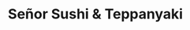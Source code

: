 ---
layout: place
title: "Señor Sushi & Teppanyaki"
permalink: /arizona/peoria/senor-sushi-teppanyaki.html
stateAbbr: AZ
stateName: Arizona
cityName: Peoria
seo:
  name: "Señor Sushi & Teppanyaki"
  type: Restaurant
  links: null
description: "Señor Sushi & Teppanyaki serves delicious sushi in Peoria, Arizona. Try fresh Japanese dishes for a great dining experience. "
place_id: ChIJVTrzGeZrK4cRZlQOr5T7SrA
photos:
  - name: >-
      places/ChIJVTrzGeZrK4cRZlQOr5T7SrA/photos/AeeoHcIGcv-pmX2aeIdUGGNjnfmJB9-5EK9jXjuZfRSxCLAdIvTuZz7I_HNvFi4dxk-GH3YeGzrG6tvqzaEL1jy7pkO1_n3plcZqOH8ZKYE067HJ2SA7jr-X9f06O5M2bAunSvi32SInxLi4Bj-FdQRpUW5Pc_Dq7aU1JvZV3FDxxwS3yIvx4CLazLWht7Cx7VAA5OoLeVJ6Iu7rB9pAwCdk2yjMh96IClmORDvb-yDJMBgbWYsy3fG3n-XjeGXCBdc-83y0Aa0WcWz0RM5VEp6gb4xy-UTNxSv8ihhXj5iOZLrXFg
    widthPx: 1504
    heightPx: 1128
    authorAttributions:
      - displayName: Señor Sushi & Teppanyaki
        uri: https://maps.google.com/maps/contrib/108361893095647892916
        photoUri: >-
          https://lh3.googleusercontent.com/a-/ALV-UjW5Bw62hdwrzyqbsdwCykmnlQVaSitMXHrIz68W7sr75jCectM=s100-p-k-no-mo
    flagContentUri: >-
      https://www.google.com/local/imagery/report/?cb_client=maps_api_places.places_api&image_key=!1e10!2sAF1QipNtrzdRTzWIL4PuzltNxnRlu_QJ13xP4NLLA1hL&hl=en-US
    googleMapsUri: >-
      https://www.google.com/maps/place//data=!3m4!1e2!3m2!1sAF1QipNtrzdRTzWIL4PuzltNxnRlu_QJ13xP4NLLA1hL!2e10!4m2!3m1!1s0x872b6be619f33a55:0xb04afb94af0e5466
  - name: >-
      places/ChIJVTrzGeZrK4cRZlQOr5T7SrA/photos/AeeoHcKz7BZsWEIkZQk3-7OnKU-2_A4H5DDCeOSVFgkdxQaBaL8MZyHyeJtr6Lap7SCVEHfwEIOytHIqZ0EkLpxjFVIYUhUGGrcwFCG9hU0QE604GsVr5HWFq_jfJMEZZuhL4HDAlg5wxo3-CWhWt02-ncDwnPieDJyzcS6SsLVCyYIHDAc3qmSKhwDYDjg3-EImyCVhAMYW9GqoreJ7hmpoFJ5l4TLdmYAl6WRF-fWj2fYqQ9HlITuSaT-QvKD26vsdyIoT6xjhvY9UeBrz9Kq6SQZQ5PvBVUwLXH4XfPCEcaCcyQ
    widthPx: 4800
    heightPx: 3200
    authorAttributions:
      - displayName: Señor Sushi & Teppanyaki
        uri: https://maps.google.com/maps/contrib/108361893095647892916
        photoUri: >-
          https://lh3.googleusercontent.com/a-/ALV-UjW5Bw62hdwrzyqbsdwCykmnlQVaSitMXHrIz68W7sr75jCectM=s100-p-k-no-mo
    flagContentUri: >-
      https://www.google.com/local/imagery/report/?cb_client=maps_api_places.places_api&image_key=!1e10!2sAF1QipPDeYzi862HWq0S3txJRwlwf5y84Z2qS9JP72TY&hl=en-US
    googleMapsUri: >-
      https://www.google.com/maps/place//data=!3m4!1e2!3m2!1sAF1QipPDeYzi862HWq0S3txJRwlwf5y84Z2qS9JP72TY!2e10!4m2!3m1!1s0x872b6be619f33a55:0xb04afb94af0e5466
  - name: >-
      places/ChIJVTrzGeZrK4cRZlQOr5T7SrA/photos/AeeoHcKdvkcz9mwaVV-pgQshH1FHcmkUCW_FvC9YnN6L5SHVkDWCeHW8tAYBiB5tDq1y7WL_QYjvP0Y5L94iXErvRgN67WX-0gb1LlkbHrdt-gL8Viz_Qb2x6BG3S976s5USCNdx0Q1jGxAznHvw09IKCL4LZKOyGoe2m8VKr_WpivWwhcceTLBM45gtquDNaKjRjAiP-UgUr0GFEFmI0RE6_iO6wDd6BDHxArqQJLcTPwY2opoLaxnHWBqe8FOV3xAFnYMLCONTuhAz30CbMW_eg1mheVG05xtrwknwUQURmvPkLA
    widthPx: 3200
    heightPx: 4800
    authorAttributions:
      - displayName: Señor Sushi & Teppanyaki
        uri: https://maps.google.com/maps/contrib/108361893095647892916
        photoUri: >-
          https://lh3.googleusercontent.com/a-/ALV-UjW5Bw62hdwrzyqbsdwCykmnlQVaSitMXHrIz68W7sr75jCectM=s100-p-k-no-mo
    flagContentUri: >-
      https://www.google.com/local/imagery/report/?cb_client=maps_api_places.places_api&image_key=!1e10!2sAF1QipMynB9JEXF8vj3lii7aOMmEKnbAvBq37yiDTDO2&hl=en-US
    googleMapsUri: >-
      https://www.google.com/maps/place//data=!3m4!1e2!3m2!1sAF1QipMynB9JEXF8vj3lii7aOMmEKnbAvBq37yiDTDO2!2e10!4m2!3m1!1s0x872b6be619f33a55:0xb04afb94af0e5466
  - name: >-
      places/ChIJVTrzGeZrK4cRZlQOr5T7SrA/photos/AeeoHcJN3sz93xXbh1QtbSkCQdNBsxKMqSkVmcCroY37XSjFGJDaN3iAFO-uFeM7c7HqYIzxDRU3FYaaOnrLClU-j9l4apJYfS4OGDsCJm8oKLueelKnzJhB37GACQ-2nY5VOgiezlsLPl_9pX8Xa7BlM86iXm8tLLyIBrYGzHQYiEpWozsyanqOvfrLvBz7ef4uw9nXK7sl1jrJdJ2c1CtzJaTngG_I2aYnmS8nvk-p7Jm94CI3M2Ox8bmSprY6_byVPxYjO0qVj4BNw5PKxb5Vzf56ee8hpXpdm0_MXWneyWtySbm1_hk0MDSAs_6esi6FsExotz1q4wcdeSVX_CAESZSNdn1gzlItTlOMuzouTIiHjCkw9rAclnLAA90bJ90wUAEFRW1qRLvK1HYu9xxeC1N7M8GDD2uRNKm7LHSLiXw
    widthPx: 1207
    heightPx: 1417
    authorAttributions:
      - displayName: Amy Lugo
        uri: https://maps.google.com/maps/contrib/118332452820277211906
        photoUri: >-
          https://lh3.googleusercontent.com/a-/ALV-UjVyTF8cEaNbnTuo25clV7CWqvsRnuUKFPbx-KAR4JpRjVEhB7Vy=s100-p-k-no-mo
    flagContentUri: >-
      https://www.google.com/local/imagery/report/?cb_client=maps_api_places.places_api&image_key=!1e10!2sCIHM0ogKEICAgMCwt7TaFQ&hl=en-US
    googleMapsUri: >-
      https://www.google.com/maps/place//data=!3m4!1e2!3m2!1sCIHM0ogKEICAgMCwt7TaFQ!2e10!4m2!3m1!1s0x872b6be619f33a55:0xb04afb94af0e5466
  - name: >-
      places/ChIJVTrzGeZrK4cRZlQOr5T7SrA/photos/AeeoHcLyOCrUOdya6xgXa7oCh29oGiMmaOoaMtymVhlT6TD7dtKaSzhB5MRt_OcZwciA4zSHjGkPLKwoPWGdjipx1VWJJsRX-QhgWmFiE9YpT9F3Y7gtBae0DD20PsDWnMqE3lS48EpkAb8569cD3ONNcCOADvttXKC6vH-m37HD5QPSVX2BstTmGRDQ1Jy_BWaoD2dC2_QUKi-pQSf8UI5P4YvSZpSYyO4UfYiFAzVC64RT7OGM4d74Tvu8ATg2H8HhInj5FzrEKDJIhXhV4eIJWNmHZct3DS-KlGffaSGO65CceA
    widthPx: 4800
    heightPx: 3200
    authorAttributions:
      - displayName: Señor Sushi & Teppanyaki
        uri: https://maps.google.com/maps/contrib/108361893095647892916
        photoUri: >-
          https://lh3.googleusercontent.com/a-/ALV-UjW5Bw62hdwrzyqbsdwCykmnlQVaSitMXHrIz68W7sr75jCectM=s100-p-k-no-mo
    flagContentUri: >-
      https://www.google.com/local/imagery/report/?cb_client=maps_api_places.places_api&image_key=!1e10!2sAF1QipMeFxpngF1bpDQzSMv93pJy4bYWon5-dySIOXcb&hl=en-US
    googleMapsUri: >-
      https://www.google.com/maps/place//data=!3m4!1e2!3m2!1sAF1QipMeFxpngF1bpDQzSMv93pJy4bYWon5-dySIOXcb!2e10!4m2!3m1!1s0x872b6be619f33a55:0xb04afb94af0e5466
  - name: >-
      places/ChIJVTrzGeZrK4cRZlQOr5T7SrA/photos/AeeoHcJ4MSXUS6WJ2hAF8SXWFk9w84PhsuDcoJqcSSHQRaFqYPWDN1ZT0rR3EqApoI47jcFfdqa4-nitFi2mo8onGTALsA0moxwOUApgojxkX8YvHHomDinItTJyibno2eECDX-lVYLFKEOUL5qfulW5pAG3rtn5acCaEzyACZEfKq0Rd2-6PLj4l54h2QUVrL6bZ1FII7LaSo5bSzn_wLHp0-U62v9Kw4DPDZq1Zau3Eb8SYxUDb84VG79NGKl56YCQOfAahpgd_qiIkTMQIvwsh6dCR1CZNxPc32Ie7y_Aa23Sb0zToT7nbm6EsddsDc737wbr07b0Ru_hD6RqYGeh3yrA1Cs7Rq5Y4aM6NzaLtuSeOHY30As9UD10OjiTD1ybRHZM9ZwNywTMTXP8HvckwyxbID8-zI6hdIPWST1WfIin_w
    widthPx: 4080
    heightPx: 3060
    authorAttributions:
      - displayName: Ray Mora
        uri: https://maps.google.com/maps/contrib/118445192268550346994
        photoUri: >-
          https://lh3.googleusercontent.com/a-/ALV-UjVrow-9rXaGWLf4k7T4CO_sz2ETl-Wz80f_vbdhauqae3Gs7ehh=s100-p-k-no-mo
    flagContentUri: >-
      https://www.google.com/local/imagery/report/?cb_client=maps_api_places.places_api&image_key=!1e10!2sCIHM0ogKEICAgIDhu9mQDw&hl=en-US
    googleMapsUri: >-
      https://www.google.com/maps/place//data=!3m4!1e2!3m2!1sCIHM0ogKEICAgIDhu9mQDw!2e10!4m2!3m1!1s0x872b6be619f33a55:0xb04afb94af0e5466
  - name: >-
      places/ChIJVTrzGeZrK4cRZlQOr5T7SrA/photos/AeeoHcJsgDRQPjXJOeZumKqDRPzBxztCh1LgKZ2Gt4OaQS5SlYeLz2s3L-XJbncZW16cLOPC84MlD30OPKGvEk3IRmKA0k7HG2BU9l5w9PY4uiMk0JH63fSTQ0MyXtPdeppsf8fnxfEIYJD4FFtJxd9S6OpLwhxn3TKiys_URS53dpO9sWuV8LFcPuA3jm8LW2LarbWd9e_snNZc2xlFaTyYuVafe6Le-P2NiS9H-VX4tAQwT0obPtThv7DuQAN6kG4tzUDTa3RpdeOTJYIMJ64TUDFpDuffkpl4EeBK5GhNnXTm5A
    widthPx: 4800
    heightPx: 3200
    authorAttributions:
      - displayName: Señor Sushi & Teppanyaki
        uri: https://maps.google.com/maps/contrib/108361893095647892916
        photoUri: >-
          https://lh3.googleusercontent.com/a-/ALV-UjW5Bw62hdwrzyqbsdwCykmnlQVaSitMXHrIz68W7sr75jCectM=s100-p-k-no-mo
    flagContentUri: >-
      https://www.google.com/local/imagery/report/?cb_client=maps_api_places.places_api&image_key=!1e10!2sAF1QipNPAdkt7OL9tdWSTJO3kaYbNdnbPMw_RrCbiI7F&hl=en-US
    googleMapsUri: >-
      https://www.google.com/maps/place//data=!3m4!1e2!3m2!1sAF1QipNPAdkt7OL9tdWSTJO3kaYbNdnbPMw_RrCbiI7F!2e10!4m2!3m1!1s0x872b6be619f33a55:0xb04afb94af0e5466
  - name: >-
      places/ChIJVTrzGeZrK4cRZlQOr5T7SrA/photos/AeeoHcI1yhyPmPSpk7IO8jHhde3ZBVGGpDzH9Xppr3mlYpzpUGdUTYNUSrUDY6vSvQwQd19xfZd907VTyMnwu46refxn90QNjC_-QPqe9jwlM8rKnj2Qx25JltrtchCGMXsHJFrcAbsSuSjd4S9eIEmfIjwafWu5_85lHDDbqm0p7Ddb5i6-uHS7Li38UGmvu-d4acDZ5s_nHEfw8uywxIKPG5aTgfTJWva6-x12zl8l5j5-eW7pd_6YuRV0D-ONYTYdOS9YLVFe1dllQcioPh8yxF-tKn8588kMXPyMp-cDXmFuH8KfsZCmiL45y5m8WZ2WEMo4YpJKxt5gHWN7t3fwVN9cDo7kP6Y6BfRXSEwmOlYZwpnE34raX1O34bzGxCxqvkIdXocUpJixe9p7MF4Ploy1sLqEjXGpwXA6pRgcMCQN5t7x
    widthPx: 4000
    heightPx: 3000
    authorAttributions:
      - displayName: Kris M
        uri: https://maps.google.com/maps/contrib/115190716966611800207
        photoUri: >-
          https://lh3.googleusercontent.com/a/ACg8ocKAgad3vx7lClTHTPL-y9if8oXeuswfo3I12-o0rVox_yfjMQ=s100-p-k-no-mo
    flagContentUri: >-
      https://www.google.com/local/imagery/report/?cb_client=maps_api_places.places_api&image_key=!1e10!2sCIHM0ogKEICAgICr1aLBxQE&hl=en-US
    googleMapsUri: >-
      https://www.google.com/maps/place//data=!3m4!1e2!3m2!1sCIHM0ogKEICAgICr1aLBxQE!2e10!4m2!3m1!1s0x872b6be619f33a55:0xb04afb94af0e5466
  - name: >-
      places/ChIJVTrzGeZrK4cRZlQOr5T7SrA/photos/AeeoHcIn7tmycDbKRoOgz3j-58nXAKWMBwxDKCbRpstWdCQz4BNjxTglHTHCB6bv15PsJSmDVgKhHnv9jd2ZNTLAyOVIPwA3jmjFrJbiF5NrIpo0GkEZA7JsqzH711mcb1p9KwXJOnKe3-VsVziw2oKprugnM3eEKfVSH_rIPeLuAC1NKlro_RisG1IFBUtzJXlWjCT_KkHgExNoPRSiH-7cxUCC6r6HfccVSwPA2pzYdqfLCBv3y5wmn7WydHbB_yGH-JHoWf-SU-HgxeZmQmpaZz9JhCONadPztsOVOPV7F-QWOqIcxiqgEfF9niLx9xvWaa1V_yplqe1tY43r28nLxL-p0cid4ZOOV_ktWhGC4Qm_iYvMY_KjTntmwCVjx9TkRiZEW-WNb0ZtVWsC2ehG7_ZTi7EOGAMd5MwUshkS8j6Mpko
    widthPx: 4080
    heightPx: 3060
    authorAttributions:
      - displayName: Ray Mora
        uri: https://maps.google.com/maps/contrib/118445192268550346994
        photoUri: >-
          https://lh3.googleusercontent.com/a-/ALV-UjVrow-9rXaGWLf4k7T4CO_sz2ETl-Wz80f_vbdhauqae3Gs7ehh=s100-p-k-no-mo
    flagContentUri: >-
      https://www.google.com/local/imagery/report/?cb_client=maps_api_places.places_api&image_key=!1e10!2sCIHM0ogKEICAgIDhu9mQzwE&hl=en-US
    googleMapsUri: >-
      https://www.google.com/maps/place//data=!3m4!1e2!3m2!1sCIHM0ogKEICAgIDhu9mQzwE!2e10!4m2!3m1!1s0x872b6be619f33a55:0xb04afb94af0e5466
  - name: >-
      places/ChIJVTrzGeZrK4cRZlQOr5T7SrA/photos/AeeoHcIZjVz0lR_LxLNu_IFtsET93tBxHViswrwpbpmdp3sF8dvmIMLXaynOQNDN_60KkCrSPyh6PBKuko2NFUUk8yju6qyrhaSwWALZPKOVqWZaQewlFIonvMVRjQIzUZOpUHCN_BJ3RUAj3L--gswnahGLHYh4LtXgYq0jui81i318CasdHZ4o0wyUTxAgVIVXMIKFqEzoU5mjPgRP9zxbpVm83RS8R1AFDf5Ir8fhPJcKepixlev0o3bhAIkmSs2WhSXDgvSXBSPsgZTaM6BtAmPKXIiqjBY96AIu5opleBXgu3v0YRau3h1mBZVdgQkx5x2NmhMlfG7ReGWnX1lK8n-NA2_Vg2xSfYPFxMc5U9e3zDdZxEEp1YybXlB-TxFfYAvHxTVBWoqvp7DQ7TPhNcX0CpzY9o2deK8VCReZEeDVkU8
    widthPx: 3000
    heightPx: 3000
    authorAttributions:
      - displayName: Billy Bob
        uri: https://maps.google.com/maps/contrib/100296467773238516802
        photoUri: >-
          https://lh3.googleusercontent.com/a/ACg8ocIiFoZbUkuO72eoCcTmFW3N4jqRVdHqcgSrynbAhRwnXCC5Xg=s100-p-k-no-mo
    flagContentUri: >-
      https://www.google.com/local/imagery/report/?cb_client=maps_api_places.places_api&image_key=!1e10!2sCIHM0ogKEICAgIDWpK_-kQE&hl=en-US
    googleMapsUri: >-
      https://www.google.com/maps/place//data=!3m4!1e2!3m2!1sCIHM0ogKEICAgIDWpK_-kQE!2e10!4m2!3m1!1s0x872b6be619f33a55:0xb04afb94af0e5466
address: 10738 N 75th Ave, Peoria, AZ 85345, USA
street: 10738 N 75th Ave
city: Peoria
state: AZ
zip: '85345'
country: USA
neighborhood: Downtown Peoria
latitude: '33.582661'
longitude: '-112.221467'
accessibility_options:
  wheelchairAccessibleParking: true
  wheelchairAccessibleEntrance: true
  wheelchairAccessibleRestroom: true
  wheelchairAccessibleSeating: true
business_status: OPERATIONAL
name: Señor Sushi & Teppanyaki
google_maps_links:
  directionsUri: >-
    https://www.google.com/maps/dir//''/data=!4m7!4m6!1m1!4e2!1m2!1m1!1s0x872b6be619f33a55:0xb04afb94af0e5466!3e0
  placeUri: https://maps.google.com/?cid=12703242314962588774
  writeAReviewUri: >-
    https://www.google.com/maps/place//data=!4m3!3m2!1s0x872b6be619f33a55:0xb04afb94af0e5466!12e1
  reviewsUri: >-
    https://www.google.com/maps/place//data=!4m4!3m3!1s0x872b6be619f33a55:0xb04afb94af0e5466!9m1!1b1
  photosUri: >-
    https://www.google.com/maps/place//data=!4m3!3m2!1s0x872b6be619f33a55:0xb04afb94af0e5466!10e5
primary_type: Restaurant
opening_hours:
  regular: null
  current: null
secondary_opening_hours:
  regular:
    weekdayDescriptions: null
    type: null
  current:
    weekdayDescriptions: null
    type: null
phone: null
price_level: null
price_range: null
rating: null
rating_count: 0
website: null
reviews: null
parking_options: null
payment_options: null
allow_dogs: null
curbside_pickup: null
delivery: null
dine_in: null
good_for_children: null
good_for_groups: null
good_for_sports: null
live_music: null
menu_for_children: null
outdoor_seating: null
reservable: null
restroom: null
serves_beer: null
serves_breakfast: null
serves_brunch: null
serves_cocktails: null
serves_coffee: null
serves_dinner: null
serves_dessert: null
serves_lunch: null
serves_vegetarian_food: null
serves_wine: null
takeout: null
update_category: essentials
summary: null

---
